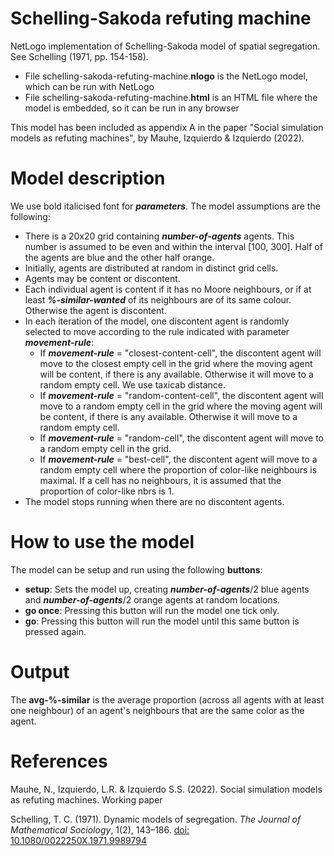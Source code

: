 # Schelling-Sakoda refuting machine
NetLogo implementation of Schelling-Sakoda model of spatial segregation. See Schelling (1971, pp. 154-158). 
  * File schelling-sakoda-refuting-machine.**nlogo** is the NetLogo model, which can be run with NetLogo
  * File schelling-sakoda-refuting-machine.**html** is an HTML file where the model is embedded, so it can be run in any browser

This model has been included as appendix A in the paper "Social simulation models as refuting machines", by Mauhe, Izquierdo & Izquierdo (2022).

# Model description

We use bold italicised font for _**parameters**_. The model assumptions are the following:
  * There is a 20x20 grid containing _**number-of-agents**_ agents. This number is assumed to be even and within the interval [100, 300]. Half of the agents are blue and the other half orange.
  * Initially, agents are distributed at random in distinct grid cells.
  * Agents may be content or discontent.
  * Each individual agent is content if it has no Moore neighbours, or if at least _**%-similar-wanted**_ of its neighbours are of its same colour. Otherwise the agent is discontent.
  * In each iteration of the model, one discontent agent is randomly selected to move according to the rule indicated with parameter _**movement-rule**_:
    * If _**movement-rule**_ = "closest-content-cell", the discontent agent will move to the closest empty cell in the grid where the moving agent will be content, if there is any available. Otherwise it will move to a random empty cell. We use taxicab distance.
    * If _**movement-rule**_ = "random-content-cell", the discontent agent will move to a random empty cell in the grid where the moving agent will be content, if there is any available. Otherwise it will move to a random empty cell.
    * If _**movement-rule**_ = "random-cell", the discontent agent will move to a random empty cell in the grid.
    * If _**movement-rule**_ = "best-cell", the discontent agent will move to a random empty cell where the proportion of color-like neighbours is maximal. If a cell has no neighbours, it is assumed that the proportion of color-like nbrs is 1.
  * The model stops running when there are no discontent agents.

# How to use the model

The model can be setup and run using the following **buttons**:
  * **setup**: Sets the model up, creating _**number-of-agents**_/2 blue agents and _**number-of-agents**_/2 orange agents at random locations.
  * **go once**: Pressing this button will run the model one tick only.
  * **go**: Pressing this button will run the model until this same button is pressed again.

# Output

The **avg-%-similar** is the average proportion (across all agents with at least one neighbour) of an agent's neighbours that are the same color as the agent.

# References

Mauhe, N., Izquierdo, L.R. & Izquierdo S.S. (2022). Social simulation models as refuting machines. Working paper

Schelling, T. C. (1971). Dynamic models of segregation. _The Journal of Mathematical Sociology_, 1(2), 143–186.
[doi: 10.1080/0022250X.1971.9989794]([https://www.google.com](https://10.1080/0022250X.1971.9989794))
